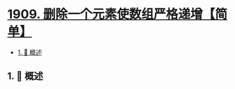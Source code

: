 # [1909. 删除一个元素使数组严格递增【简单】](https://github.com/tnotesjs/TNotes.leetcode/tree/main/notes/1909.%20%E5%88%A0%E9%99%A4%E4%B8%80%E4%B8%AA%E5%85%83%E7%B4%A0%E4%BD%BF%E6%95%B0%E7%BB%84%E4%B8%A5%E6%A0%BC%E9%80%92%E5%A2%9E%E3%80%90%E7%AE%80%E5%8D%95%E3%80%91)

<!-- region:toc -->

- [1. 📝 概述](#1--概述)

<!-- endregion:toc -->

## 1. 📝 概述

